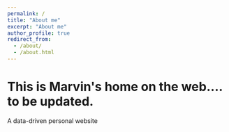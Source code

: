 ```yaml
---
permalink: /
title: "About me"
excerpt: "About me"
author_profile: true
redirect_from: 
  - /about/
  - /about.html
---
```


This is Marvin's home on the web.... to be updated. 
======
A data-driven personal website

